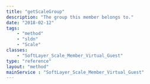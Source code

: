 ```yaml
---
title: "getScaleGroup"
description: "The group this member belongs to."
date: "2018-02-12"
tags:
    - "method"
    - "sldn"
    - "Scale"
classes:
    - "SoftLayer_Scale_Member_Virtual_Guest"
type: "reference"
layout: "method"
mainService : "SoftLayer_Scale_Member_Virtual_Guest"
---
```

